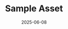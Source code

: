 ---
title: Sample Asset
date: 2025-06-08
time: 10:00
content: A sample RPG asset. ![Sample](images/asset1.png) [Download](https://example.com/sample_asset)
---